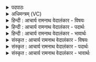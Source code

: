 <details><summary>पदपाठः</summary>

अ꣡ग्ने꣢꣯। न꣡क्ष꣢꣯त्रम्। अ꣣ज꣡र꣢म्। अ꣣। ज꣡र꣢꣯म्। आ। सू꣡र्य꣢꣯म्। रो꣣हयः। दि꣣वि꣢। द꣡ध꣢꣯त्। ज्यो꣡तिः꣢꣯। ज꣡ने꣢꣯भ्यः। १५३०।
</details>

<details><summary>अधिमन्त्रम् (VC)</summary>

- अग्निः
- केतुराग्नेयः
- गायत्री
- षड्जः
</details>

<details><summary>हिन्दी : आचार्य रामनाथ वेदालंकार - विषयः</summary>

आगे फिर वही विषय है।
</details>

<details><summary>हिन्दी : आचार्य रामनाथ वेदालंकार - पदार्थः</summary>

पदार्थान्वयभाषाः -  प्रथम—परमात्मा के पक्ष में। हे (अग्ने) ज्योतिर्मय, प्रकाशक, जगन्नायक परमात्मन् ! (जनेभ्यः) उत्पन्न प्राणियों के लिए (ज्योतिः) प्रकाश (दधत्) प्रदान करते हुए आपने (नक्षत्रम्) गतिमय, अपनी धुरी पर घूमनेवाले, (अजरम्) सृष्टि के आरम्भ से लेकर अब तक जीर्ण न हुए (सूर्यम्) सूर्य को (दिवि) आकाश में (आरोहयः) चढ़ाया हुआ है ॥ द्वितीय—राजा के पक्ष में। हे (अग्ने) राष्ट्रनायक राजन् ! (जनेभ्यः) प्रजाओं के लिए (ज्योतिः) विद्या का प्रकाश और बिजली का प्रकाश (दधत्) प्रदान करते हुए आपने (नक्षत्रम्) गतिमान्, (अजरम्) जीर्णता-रहित (सूर्यम्) विद्या और धर्म के सूर्य को (दिवि) राष्ट्र-गगन में (आरोहयः) चढ़ा दिया है ॥४॥
</details>

<details><summary>हिन्दी : आचार्य रामनाथ वेदालंकार - भावार्थः</summary>

भावार्थभाषाः -  जैसे परमेश्वर आकाश में वस्तुतः ही सूर्य को उत्पन्न करता है,वैसे ही जो राजा राष्ट्र में परा विद्या,अपरा विद्या और धर्म का प्रकाश करता है वह भी मानो सूर्य को उत्पन्न करता हैं ॥४॥
</details>

<details><summary>संस्कृत : आचार्य रामनाथ वेदालंकार - विषयः</summary>

अथ पुनस्तमेव विषयमाह।
</details>

<details><summary>संस्कृत : आचार्य रामनाथ वेदालंकार - पदार्थः</summary>

पदार्थान्वयभाषाः -  प्रथमः—परमात्मपरः। हे (अग्ने) ज्योतिर्मय प्रकाशक जगन्नेतः परमात्मन् ! (जनेभ्यः) जातेभ्यः प्राणिभ्यः (ज्योतिः) प्रकाशम् (दधत्) प्रयच्छन् सन् त्वम् (नक्षत्रम्) गतिमयम्, स्वधुरि परिभ्रमन्तम्। [नक्षत्राणि नक्षतेर्गतिकर्मणः। निरु० ३।२०।] (अजरम्) आसृष्टेरद्यावधि अजीर्णम् (सूर्यम्) आदित्यम् (दिवि) आकाशे (आ रोहयः) आरोहितवानसि ॥ द्वितीयः—नृपतिपरः। हे (अग्ने) राष्ट्रनायक राजन् (जनेभ्यः) प्रजाभ्यः (ज्योतिः) विद्याप्रकाशं विद्युत्प्रकाशं च (दधत्) जनयन् त्वम् (नक्षत्रम्) गतिमन्तम्, (अजरम्) जीर्णतारहतिम् (सूर्यम्) विद्याया धर्मस्य च आदित्यम् (दिवि) राष्ट्रगगने (आरोहयः) आरोहितवानसि ॥४॥
</details>

<details><summary>संस्कृत : आचार्य रामनाथ वेदालंकार - भावार्थः</summary>

भावार्थभाषाः -  यथा परमेश्वरो गगने वस्तुत एव सूर्यं जनयति तथैव यो राजा राष्ट्रे पराविद्याया अपराविद्याया धर्मस्य च प्रकाशं करोति सोऽपि सूर्यमिव जनयतीत्युच्यते ॥४॥
</details>